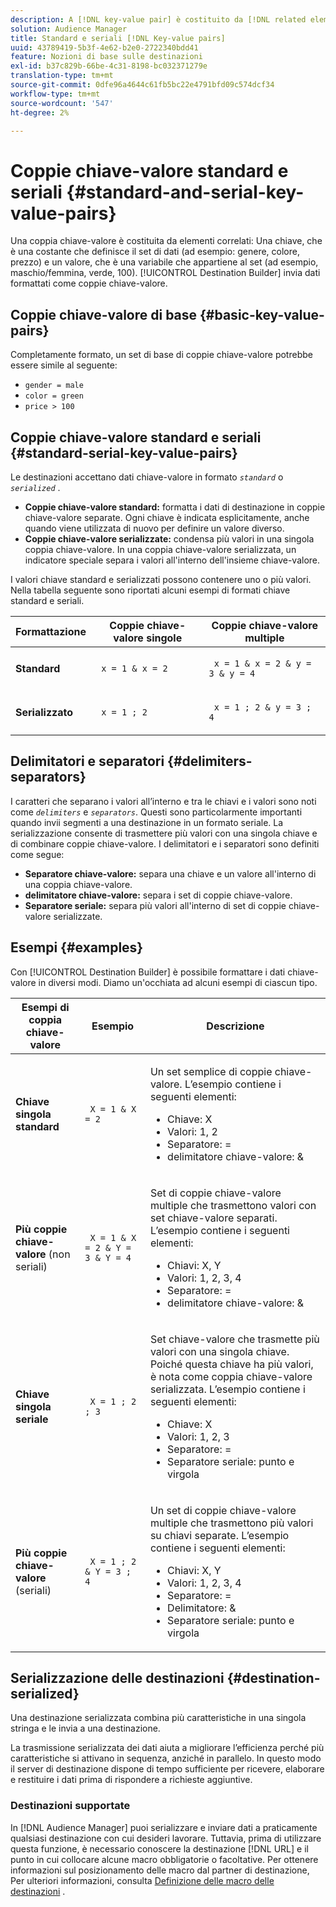 ```yaml
---
description: A [!DNL key-value pair] è costituito da [!DNL related elements]. Una chiave, che è una costante che definisce il set di dati (ad esempio, genere, colore, prezzo) e un valore, che è una variabile che appartiene al set (ad esempio, maschio/femmina, verde, 100). Il Generatore di destinazione invia dati formattati come coppie chiave-valore.
solution: Audience Manager
title: Standard e seriali [!DNL Key-value pairs]
uuid: 43789419-5b3f-4e62-b2e0-2722340bdd41
feature: Nozioni di base sulle destinazioni
exl-id: b37c829b-66be-4c31-8198-bc032371279e
translation-type: tm+mt
source-git-commit: 0dfe96a4644c61fb5bc22e4791bfd09c574dcf34
workflow-type: tm+mt
source-wordcount: '547'
ht-degree: 2%

---
```


# Coppie chiave-valore standard e seriali {#standard-and-serial-key-value-pairs}

Una coppia chiave-valore è costituita da elementi correlati: Una chiave, che è una costante che definisce il set di dati (ad esempio: genere, colore, prezzo) e un valore, che è una variabile che appartiene al set (ad esempio, maschio/femmina, verde, 100). [!UICONTROL Destination Builder] invia dati formattati come coppie chiave-valore.

## Coppie chiave-valore di base {#basic-key-value-pairs}

Completamente formato, un set di base di coppie chiave-valore potrebbe essere simile al seguente:

* `gender = male`
* `color = green`
* `price > 100`

## Coppie chiave-valore standard e seriali {#standard-serial-key-value-pairs}

Le destinazioni accettano dati chiave-valore in formato *`standard`* o *`serialized`* .

* **Coppie chiave-valore standard:** formatta i dati di destinazione in coppie chiave-valore separate. Ogni chiave è indicata esplicitamente, anche quando viene utilizzata di nuovo per definire un valore diverso.
* **Coppie chiave-valore serializzate:** condensa più valori in una singola coppia chiave-valore. In una coppia chiave-valore serializzata, un indicatore speciale separa i valori all&#39;interno dell&#39;insieme chiave-valore.

I valori chiave standard e serializzati possono contenere uno o più valori. Nella tabella seguente sono riportati alcuni esempi di formati chiave standard e seriali.

<table id="table_7895B1E800934117A19A96380F0CF91B"> 
 <thead> 
  <tr> 
   <th colname="col1" class="entry"> Formattazione </th>
   <th colname="col2" class="entry"> Coppie chiave-valore singole </th>
   <th colname="col3" class="entry"> Coppie chiave-valore multiple </th>
  </tr>
 </thead>
 <tbody> 
  <tr> 
   <td colname="col1"> <p> <b>Standard</b> </p> </td>
   <td colname="col2"> <p> <code> x = 1 &amp; x = 2 </code> </p> </td>
   <td colname="col3"> <p> <code> x = 1 &amp; x = 2 &amp; y = 3 &amp; y = 4 </code> </p> </td>
  </tr>
  <tr> 
   <td colname="col1"> <p> <b>Serializzato</b> </p> </td> 
   <td colname="col2"> <p> <code> x = 1 ; 2 </code> </p> </td> 
   <td colname="col3"> <p> <code> x = 1 ; 2 &amp; y = 3 ; 4 </code> </p> </td>
  </tr>
 </tbody>
</table>

## Delimitatori e separatori {#delimiters-separators}

I caratteri che separano i valori all’interno e tra le chiavi e i valori sono noti come *`delimiters`* e *`separators`*. Questi sono particolarmente importanti quando invii segmenti a una destinazione in un formato seriale. La serializzazione consente di trasmettere più valori con una singola chiave e di combinare coppie chiave-valore. I delimitatori e i separatori sono definiti come segue:

* **Separatore chiave-valore:** separa una chiave e un valore all&#39;interno di una coppia chiave-valore.
* **delimitatore chiave-valore:** separa i set di coppie chiave-valore.
* **Separatore seriale:** separa più valori all&#39;interno di set di coppie chiave-valore serializzate.

## Esempi {#examples}

Con [!UICONTROL Destination Builder] è possibile formattare i dati chiave-valore in diversi modi. Diamo un&#39;occhiata ad alcuni esempi di ciascun tipo.

<table id="table_C2FBDC887C8C4CC88B1B2A7CF8E2795F"> 
 <thead> 
  <tr> 
   <th colname="col1" class="entry"> Esempi di coppia chiave-valore </th> 
   <th colname="col2" class="entry"> Esempio </th> 
   <th colname="col3" class="entry"> Descrizione </th> 
  </tr> 
 </thead>
 <tbody> 
  <tr> 
   <td colname="col1"> <p> <b>Chiave singola standard</b> </p> </td> 
   <td colname="col2"> <p> <code> X = 1 &amp; X = 2 </code> </p> </td> 
   <td colname="col3"> <p>Un set semplice di coppie chiave-valore. L’esempio contiene i seguenti elementi: </p> 
    <ul id="ul_28C0CB005B264373926CA5D7418EE845"> 
     <li id="li_B6D300DBA9064F0BA743BA9B04339511">Chiave: X </li> 
     <li id="li_9A1C98D5C9124FF1B4F032668576C03A">Valori: 1, 2 </li> 
     <li id="li_1D2828328E554176846C94F6140C0CBF">Separatore: = </li> 
     <li id="li_0C6A70A0D9534611ACC98A0FD3693587">delimitatore chiave-valore: &amp; </li> 
    </ul> </td> 
  </tr> 
  <tr> 
   <td colname="col1"> <p> <b>Più coppie chiave-valore</b>  (non seriali) </p> </td> 
   <td colname="col2"> <p> <code> X = 1 &amp; X = 2 &amp; Y = 3 &amp; Y = 4 </code> </p> </td> 
   <td colname="col3"> <p>Set di coppie chiave-valore multiple che trasmettono valori con set chiave-valore separati. L’esempio contiene i seguenti elementi: </p> 
    <ul id="ul_7FB22A43B435463D9F209067FF2C3619"> 
     <li id="li_7487657F6C2F48F5A4C4C9F9E8FB3B4B">Chiavi: X, Y </li> 
     <li id="li_B828CF81DAB8443FBB2EDF6538A63B3C">Valori: 1, 2, 3, 4 </li> 
     <li id="li_EA4C95F6C93D435EB79237E38CE6F011">Separatore: = </li> 
     <li id="li_45984AE2B581498299054BA5276D461D">delimitatore chiave-valore: &amp; </li> 
    </ul> </td> 
  </tr> 
  <tr> 
   <td colname="col1"> <p> <b>Chiave singola seriale</b> </p> </td> 
   <td colname="col2"> <p> <code> X = 1 ; 2 ; 3 </code> </p> </td> 
   <td colname="col3"> <p>Set chiave-valore che trasmette più valori con una singola chiave. Poiché questa chiave ha più valori, è nota come coppia chiave-valore serializzata. L’esempio contiene i seguenti elementi: </p> 
    <ul id="ul_69C4C662B9BD4F77BB940D921B316CCF"> 
     <li id="li_718BEC527E69417C9F88D3DBD3357A28">Chiave: X </li> 
     <li id="li_659DCBBFB4024AC2B9C4E74D2A86648D">Valori: 1, 2, 3 </li> 
     <li id="li_9A890233C6F84085A7BD5EA4D044E3CC">Separatore: = </li> 
     <li id="li_AFC0426EA6044F8BAFD915FCB3808FBA">Separatore seriale: punto e virgola </li> 
    </ul> </td> 
  </tr> 
  <tr> 
   <td colname="col1"> <p> <b>Più coppie chiave-valore</b>  (seriali) </p> </td> 
   <td colname="col2"> <p> <code> X = 1 ; 2 &amp; Y = 3 ; 4 </code> </p> </td> 
   <td colname="col3"> <p>Un set di coppie chiave-valore multiple che trasmettono più valori su chiavi separate. L’esempio contiene i seguenti elementi: </p> 
    <ul id="ul_CB50133B2E944818B9F2A0586EF69774"> 
     <li id="li_FD3D7ECC2BF046E99B1ED0B73EFE341F">Chiavi: X, Y </li> 
     <li id="li_2BADC98C4CE74BBBBA1DC446D24615AC">Valori: 1, 2, 3, 4 </li> 
     <li id="li_4125435175AD4A43A44B980B28F32364">Separatore: = </li> 
     <li id="li_48CFC279B2514F4FB2935B05FC7F287A">Delimitatore: &amp; </li> 
     <li id="li_576C731F2FAF47FD92F55345CD6D36A0">Separatore seriale: punto e virgola </li> 
    </ul> </td> 
  </tr> 
 </tbody> 
</table>

## Serializzazione delle destinazioni {#destination-serialized}

Una destinazione serializzata combina più caratteristiche in una singola stringa e le invia a una destinazione.

<!-- c_dest_serialized.xml -->

La trasmissione serializzata dei dati aiuta a migliorare l’efficienza perché più caratteristiche si attivano in sequenza, anziché in parallelo. In questo modo il server di destinazione dispone di tempo sufficiente per ricevere, elaborare e restituire i dati prima di rispondere a richieste aggiuntive.

### Destinazioni supportate

In [!DNL Audience Manager] puoi serializzare e inviare dati a praticamente qualsiasi destinazione con cui desideri lavorare. Tuttavia, prima di utilizzare questa funzione, è necessario conoscere la destinazione [!DNL URL] e il punto in cui collocare alcune macro obbligatorie o facoltative. Per ottenere informazioni sul posizionamento delle macro dal partner di destinazione, Per ulteriori informazioni, consulta [Definizione delle macro delle destinazioni](../../features/destinations/destination-macros.md#destination-macros-defined) .
